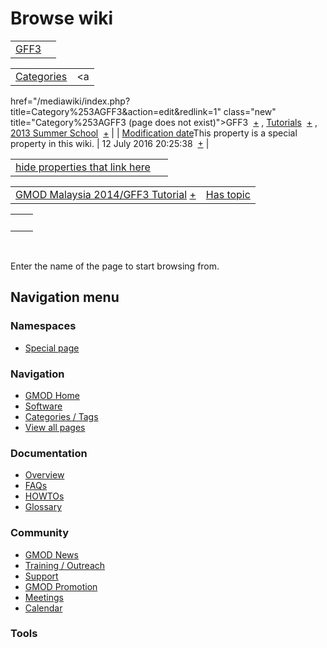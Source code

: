 



<span id="top"></span>




# <span dir="auto">Browse wiki</span>






|                           |     |
|---------------------------|-----|
| [GFF3](/wiki/GFF3 "GFF3") |     |

|  |  |
|----|----|
| [Categories](/wiki/Special%253ACategories "Special%253ACategories") | <span class="smwb-value"><a
href="/mediawiki/index.php?title=Category%253AGFF3&amp;action=edit&amp;redlink=1"
class="new" title="Category%253AGFF3 (page does not exist)">GFF3</a>  <span class="smwsearch">[+](/wiki/Special%253ASearchByProperty/GFF3 "Special%253ASearchByProperty/GFF3")</span></span> , <span class="smwb-value">[Tutorials](/wiki/Category%253ATutorials "Category%253ATutorials")  <span class="smwsearch">[+](/wiki/Special%253ASearchByProperty/Tutorials "Special%253ASearchByProperty/Tutorials")</span></span> , <span class="smwb-value"><a
href="/mediawiki/index.php?title=Category%253A2013_Summer_School&amp;action=edit&amp;redlink=1"
class="new"
title="Category%253A2013 Summer School (page does not exist)">2013 Summer
School</a>  <span class="smwsearch">[+](/wiki/Special%253ASearchByProperty/2013-20Summer-20School "Special%253ASearchByProperty/2013-20Summer-20School")</span></span> |
| <span class="smw-highlighter" data-type="1" state="inline" data-title="Property"><span class="smwbuiltin">[Modification date](/wiki/Property:Modification_date "Property:Modification date")</span><span class="smwttcontent">This property is a special property in this wiki.</span></span> | <span class="smwb-value">12 July 2016 20:25:38  <span class="smwsearch">[+](/wiki/Special%253ASearchByProperty/Modification-20date/12-20July-202016-2020:25:38 "Special%253ASearchByProperty/Modification-20date/12-20July-202016-2020:25:38")</span></span> |

<span id="smw_browse_incoming"></span>

|  |  |
|----|----|
| [hide properties that link here](/mediawiki/index.php?title=Special:Browse&offset=0&dir=out&article=GFF3)  |  |

|  |  |
|----|----|
| <span class="smwb-ivalue">[GMOD Malaysia 2014/GFF3 Tutorial](/wiki/GMOD_Malaysia_2014/GFF3_Tutorial "GMOD Malaysia 2014/GFF3 Tutorial") <span class="smwbrowse">[+](/wiki/Special%253ABrowse/GMOD-20Malaysia-202014-2FGFF3-20Tutorial "Special%253ABrowse/GMOD-20Malaysia-202014-2FGFF3-20Tutorial")</span></span> | [Has topic](/wiki/Property%253AHas_topic "Property:Has topic") |

|     |     |
|-----|-----|
|     |     |

 

Enter the name of the page to start browsing from.  








## Navigation menu



### Namespaces

- <span id="ca-nstab-special">[Special
  page](/wiki/Special%253ABrowse/GFF3 "This is a special page, you cannot edit the page itself")</span>






### Navigation



- <span id="n-GMOD-Home">[GMOD Home](/wiki/Main_Page)</span>
- <span id="n-Software">[Software](/wiki/GMOD_Components)</span>
- <span id="n-Categories-.2F-Tags">[Categories /
  Tags](/wiki/Categories)</span>
- <span id="n-View-all-pages">[View all
  pages](/wiki/Special:AllPages)</span>




### Documentation



- <span id="n-Overview">[Overview](/wiki/Overview)</span>
- <span id="n-FAQs">[FAQs](/wiki/Category%253AFAQ)</span>
- <span id="n-HOWTOs">[HOWTOs](/wiki/Category%253AHOWTO)</span>
- <span id="n-Glossary">[Glossary](/wiki/Glossary)</span>




### Community



- <span id="n-GMOD-News">[GMOD News](/wiki/GMOD_News)</span>
- <span id="n-Training-.2F-Outreach">[Training /
  Outreach](/wiki/Training_and_Outreach)</span>
- <span id="n-Support">[Support](/wiki/Support)</span>
- <span id="n-GMOD-Promotion">[GMOD
  Promotion](/wiki/GMOD_Promotion)</span>
- <span id="n-Meetings">[Meetings](/wiki/Meetings)</span>
- <span id="n-Calendar">[Calendar](/wiki/Calendar)</span>




### Tools












<!-- -->




